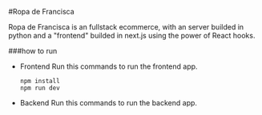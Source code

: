 #Ropa de Francisca

Ropa de Francisca is an fullstack ecommerce, with an server builded in python and a "frontend" builded in next.js using the power of React hooks.

###how to run

- Frontend
  Run this commands to run the frontend app.
  ```
  npm install
  npm run dev
  ```
- Backend
  Run this commands to run the backend app.
  ```

  ```
